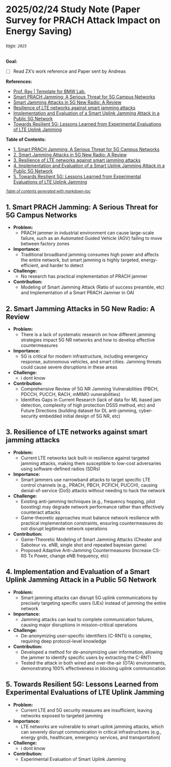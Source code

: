 # 2025/02/24 Study Note (Paper Survey for PRACH Attack Impact on Energy Saving)

###### tags: `2025`

**Goal:**
- [ ] Read ZX’s work reference and Paper sent by Andreas

**References:**
- [Prof. Ray | Template for BMW Lab.](https://hackmd.io/@RayCheng/rJIuoWmB8)
- [Smart PRACH Jamming: A Serious Threat for 5G Campus Networks](https://arxiv.org/abs/2410.08729)
- [Smart Jamming Attacks in 5G New Radio: A Review](https://ieeexplore.ieee.org/document/9031175)
- [Resilience of LTE networks against smart jamming attacks](https://ieeexplore.ieee.org/document/7036895)
- [Implementation and Evaluation of a Smart Uplink Jamming Attack in a Public 5G Network](https://ieeexplore.ieee.org/document/10186886)
- [Towards Resilient 5G: Lessons Learned from Experimental Evaluations of LTE Uplink Jamming](https://ieeexplore.ieee.org/document/8756977)

**Table of Contents:**
- [1. Smart PRACH Jamming: A Serious Threat for 5G Campus Networks](#1-smart-prach-jamming--a-serious-threat-for-5g-campus-networks)
- [2. Smart Jamming Attacks in 5G New Radio: A Review](#2-smart-jamming-attacks-in-5g-new-radio-a-review)
- [3. Resilience of LTE networks against smart jamming attacks](#3-resilience-of-lte-networks-against-smart-jamming-attacks)
- [4. Implementation and Evaluation of a Smart Uplink Jamming Attack in a Public 5G Network](#4-implementation-and-evaluation-of-a-smart-uplink-jamming-attack-in-a-public-5g-network)
- [5. Towards Resilient 5G: Lessons Learned from Experimental Evaluations of LTE Uplink Jamming](#5-towards-resilient-5g-lessons-learned-from-experimental-evaluations-of-lte-uplink-jamming)

<small><i><a href='http://ecotrust-canada.github.io/markdown-toc/'>Table of contents generated with markdown-toc</a></i></small>


## 1. Smart PRACH Jamming: A Serious Threat for 5G Campus Networks

- **Problem:**
    - PRACH jammer in industrial environment can cause large-scale failure, such as an Automated Guided Vehicle (AGV) failing to move between factory zones
- **Importance:**
    - Traditional broadband jamming consumes high power and affects the entire network, but smart jamming is highly targeted, energy-efficient, and harder to detect
- **Challenge:**
    - No research has practical implementation of PRACH jammer
- **Contribution:**
    - Modeling of Smart Jamming Attack (Ratio of success preamble, etc) and Implementation of a Smart PRACH Jammer in OAI

## 2. Smart Jamming Attacks in 5G New Radio: A Review

- **Problem:**
    - There is a lack of systematic research on how different jamming strategies impact 5G NR networks and how to develop effective countermeasures
- **Importance:**
    - 5G is critical for modern infrastructure, including emergency response, autonomous vehicles, and smart cities. Jamming threats could cause severe disruptions in these areas
- **Challenge:**
    - i dont know
- **Contribution:**
    - Comprehensive Review of 5G NR Jamming Vulnerabilities (PBCH, PDCCH, PUCCH, RACH, mMIMO vunerabilities)
    - Identifies Gaps in Current Research (lack of data for ML based jam detection, complexity of high protection DSSS method, etc) and Future Directions (building dataset for DL anti-jamming, cyber-security embedded initial design of 5G NR, etc)

## 3. Resilience of LTE networks against smart jamming attacks

- **Problem:**
    - Current LTE networks lack built-in resilience against targeted jamming attacks, making them susceptible to low-cost adversaries using software-defined radios (SDRs)
- **Importance:**
    - Smart jammers use narrowband attacks to target specific LTE control channels (e.g., PRACH, PBCH, PCFICH, PUCCH), causing denial-of-service (DoS) attacks without needing to hack the network
- **Challenge:**
    - Existing anti-jamming techniques (e.g., frequency hopping, pilot boosting) may degrade network performance rather than effectively counteract attacks
    - Game-theoretic approaches must balance network resilience with practical implementation constraints, ensuring countermeasures do not disrupt legitimate network operations
- **Contribution:**
    - Game-Theoretic Modeling of Smart Jamming Attacks (Cheater and Saboteur vs. eNB, single shot and repeated bayesian game)
    - Proposed Adaptive Anti-Jamming Countermeasures (Increase CS-RS Tx Power, change eNB frequency, etc)

## 4. Implementation and Evaluation of a Smart Uplink Jamming Attack in a Public 5G Network

- **Problem:**
    - Smart jamming attacks can disrupt 5G uplink communications by precisely targeting specific users (UEs) instead of jamming the entire network
- **Importance:**
    - Jamming attacks can lead to complete communication failures, causing major disruptions in mission-critical operations
- **Challenge:**
    - De-anonymizing user-specific identifiers (C-RNTI) is complex, requiring deep protocol-level knowledge
- **Contribution:**
    - Developed a method for de-anonymizing user information, allowing the jammer to identify specific users by extracting the C-RNTI
    - Tested the attack in both wired and over-the-air (OTA) environments, demonstrating 100% effectiveness in blocking uplink communication


## 5. Towards Resilient 5G: Lessons Learned from Experimental Evaluations of LTE Uplink Jamming

- **Problem:**
    - Current LTE and 5G security measures are insufficient, leaving networks exposed to targeted jamming
- **Importance:**
    - LTE networks are vulnerable to smart uplink jamming attacks, which can severely disrupt communication in critical infrastructures (e.g., energy grids, healthcare, emergency services, and transportation)
- **Challenge:**
    - i dont know
- **Contribution:**
    - Experimental Evaluation of Smart Uplink Jamming


